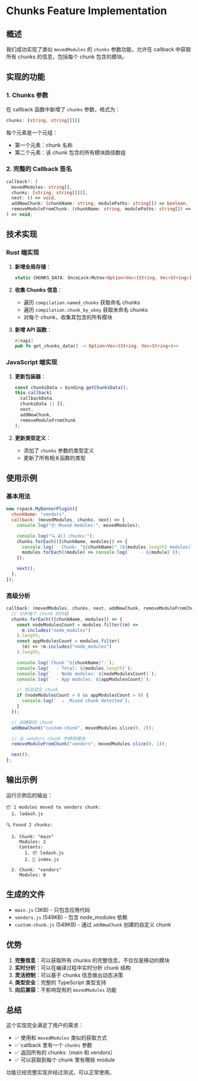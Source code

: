 # Chunks Feature Implementation

## 概述

我们成功实现了类似 `movedModules` 的 `chunks` 参数功能，允许在 callback 中获取所有 chunks 的信息，包括每个 chunk 包含的模块。

## 实现的功能

### 1. Chunks 参数

在 callback 函数中新增了 `chunks` 参数，格式为：

```typescript
chunks: [string, string[]][]
```

每个元素是一个元组：

- 第一个元素：chunk 名称
- 第二个元素：该 chunk 包含的所有模块路径数组

### 2. 完整的 Callback 签名

```typescript
callback?: (
  movedModules: string[],
  chunks: [string, string[]][],
  next: () => void,
  addNewChunk: (chunkName: string, modulePaths: string[]) => boolean,
  removeModuleFromChunk: (chunkName: string, modulePaths: string[]) => boolean
) => void;
```

## 技术实现

### Rust 端实现

1. **新增全局存储**：

   ```rust
   static CHUNKS_DATA: OnceLock<Mutex<Option<Vec<(String, Vec<String>)>>>> = OnceLock::new();
   ```

2. **收集 Chunks 信息**：

   - 遍历 `compilation.named_chunks` 获取命名 chunks
   - 遍历 `compilation.chunk_by_ukey` 获取未命名 chunks
   - 对每个 chunk，收集其包含的所有模块

3. **新增 API 函数**：
   ```rust
   #[napi]
   pub fn get_chunks_data() -> Option<Vec<(String, Vec<String>)>>
   ```

### JavaScript 端实现

1. **更新包装器**：

   ```javascript
   const chunksData = binding.getChunksData();
   this.callback(
     callbackData,
     chunksData || [],
     next,
     addNewChunk,
     removeModuleFromChunk
   );
   ```

2. **更新类型定义**：
   - 添加了 `chunks` 参数的类型定义
   - 更新了所有相关函数的类型

## 使用示例

### 基本用法

```javascript
new rspack.MyBannerPlugin({
  chunkName: "vendors",
  callback: (movedModules, chunks, next) => {
    console.log("📦 Moved modules:", movedModules);

    console.log("🔍 All chunks:");
    chunks.forEach(([chunkName, modules]) => {
      console.log(`  Chunk: "${chunkName}" (${modules.length} modules)`);
      modules.forEach((module) => console.log(`    - ${module}`));
    });

    next();
  },
});
```

### 高级分析

```javascript
callback: (movedModules, chunks, next, addNewChunk, removeModuleFromChunk) => {
  // 分析每个 chunk 的内容
  chunks.forEach(([chunkName, modules]) => {
    const nodeModulesCount = modules.filter((m) =>
      m.includes("node_modules")
    ).length;
    const appModulesCount = modules.filter(
      (m) => !m.includes("node_modules")
    ).length;

    console.log(`Chunk "${chunkName}":`);
    console.log(`  - Total: ${modules.length}`);
    console.log(`  - Node modules: ${nodeModulesCount}`);
    console.log(`  - App modules: ${appModulesCount}`);

    // 检测混合 chunk
    if (nodeModulesCount > 0 && appModulesCount > 0) {
      console.log(`  ⚠️  Mixed chunk detected`);
    }
  });

  // 创建新的 chunk
  addNewChunk("custom-chunk", movedModules.slice(0, 2));

  // 从 vendors chunk 中移除模块
  removeModuleFromChunk("vendors", movedModules.slice(0, 1));

  next();
};
```

## 输出示例

运行示例后的输出：

```
📦 1 modules moved to vendors chunk:
  1. lodash.js

🔍 Found 2 chunks:

  1. Chunk: "main"
     Modules: 2
     Contents:
       1. 📦 lodash.js
       2. 📄 index.js

  2. Chunk: "vendors"
     Modules: 0
```

## 生成的文件

- `main.js` (3KB) - 只包含应用代码
- `vendors.js` (549KB) - 包含 node_modules 依赖
- `custom-chunk.js` (549KB) - 通过 `addNewChunk` 创建的自定义 chunk

## 优势

1. **完整信息**：可以获取所有 chunks 的完整信息，不仅仅是移动的模块
2. **实时分析**：可以在编译过程中实时分析 chunk 结构
3. **灵活控制**：可以基于 chunks 信息做出动态决策
4. **类型安全**：完整的 TypeScript 类型支持
5. **向后兼容**：不影响现有的 `movedModules` 功能

## 总结

这个实现完全满足了用户的需求：

- ✅ 使用和 `movedModules` 类似的获取方式
- ✅ callback 里有一个 `chunks` 参数
- ✅ 返回所有的 chunks（main 和 vendors）
- ✅ 可以获取到每个 chunk 里有哪些 module

功能已经完整实现并经过测试，可以正常使用。
